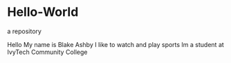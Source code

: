 # Hello-World
a repository 

Hello My name is Blake Ashby I like to watch and play sports 
Im a student at IvyTech Community College 
